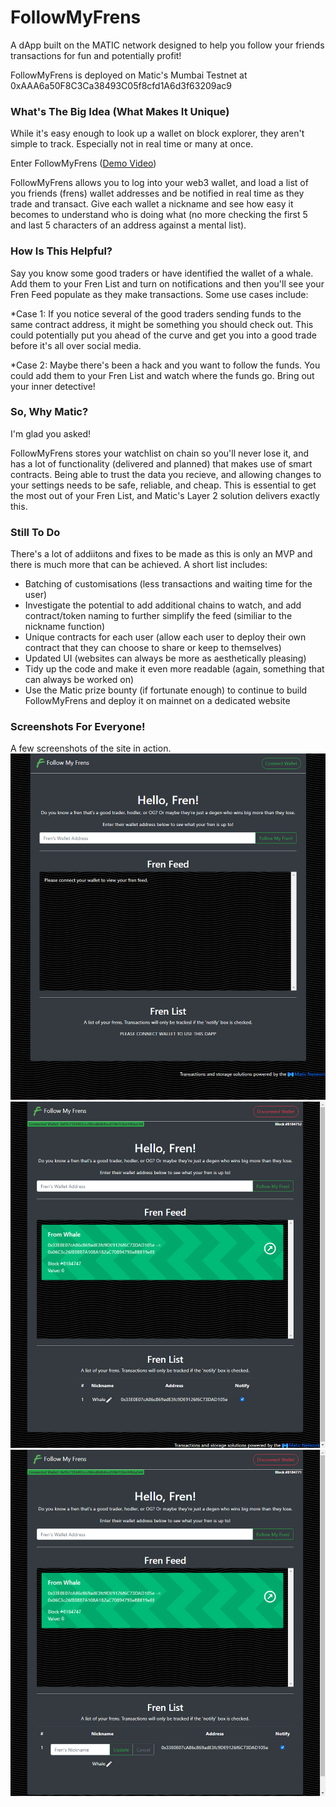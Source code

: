# FollowMyFrens #
A dApp built on the MATIC network designed to help you follow your friends transactions for fun and potentially profit!

FollowMyFrens is deployed on Matic's Mumbai Testnet at 0xAAA6a50F8C3Ca38493C05f8cfd1A6d3f63209ac9


### What's The Big Idea (What Makes It Unique) ###
While it's easy enough to look up a wallet on block explorer, they aren't simple to track. Especially not in real time or many at once.

Enter FollowMyFrens ([Demo Video](https://www.youtube.com/watch?v=KzlZC50X50c "Follow My Frens - Demo Video (Silent)"))

FollowMyFrens allows you to log into your web3 wallet, and load a list of you friends (frens) wallet addresses and be notified in real time as they trade and transact. Give each wallet a nickname and see how easy it becomes to understand who is doing what (no more checking the first 5 and last 5 characters of an address against a mental list).


### How Is This Helpful? ###
Say you know some good traders or have identified the wallet of a whale. Add them to your Fren List and turn on notifications and then you'll see your Fren Feed populate as they make transactions. Some use cases include:

*Case 1: If you notice several of the good traders sending funds to the same contract address, it might be something you should check out. This could potentially put you ahead of the curve and get you into a good trade before it's all over social media.

*Case 2: Maybe there's been a hack and you want to follow the funds. You could add them to your Fren List and watch where the funds go. Bring out your inner detective!


### So, Why Matic? ###
I'm glad you asked!

FollowMyFrens stores your watchlist on chain so you'll never lose it, and has a lot of functionality (delivered and planned) that makes use of smart contracts. Being able to trust the data you recieve, and allowing changes to your settings needs to be safe, reliable, and cheap. This is essential to get the most out of your Fren List, and Matic's Layer 2 solution delivers exactly this.


### Still To Do ###
There's a lot of addiitons and fixes to be made as this is only an MVP and there is much more that can be achieved. A short list includes:
* Batching of customisations (less transactions and waiting time for the user)
* Investigate the potential to add additional chains to watch, and add contract/token naming to further simplify the feed (similiar to the nickname function)
* Unique contracts for each user (allow each user to deploy their own contract that they can choose to share or keep to themselves)
* Updated UI (websites can always be more as aesthetically pleasing)
* Tidy up the code and make it even more readable (again, something that can always be worked on)
* Use the Matic prize bounty (if fortunate enough) to continue to build FollowMyFrens and deploy it on mainnet on a dedicated website


### Screenshots For Everyone! ###
A few screenshots of the site in action.
![Alt text](/readmeFiles/Fresh_Screen.png?raw=true "Before Wallet Connection")
![Alt text](/readmeFiles/Wallet_Connected.png?raw=true "After Wallet Connected (w/ Transaction showing)")
![Alt text](/readmeFiles/Updating_Nickname.png?raw=true "Modifying Wallet Nickname (w/ Transaction showing)")
